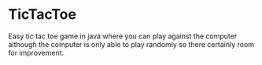 # TicTacToe
Easy tic tac toe game in java where you can play against the computer although the computer is only able to play randomly so there certainly room for improvement.
